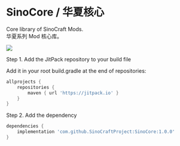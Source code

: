 # SinoCore / 华夏核心
Core library of SinoCraft Mods.  
华夏系列 Mod 核心库。  

[![](https://jitpack.io/v/SinoCraftProject/SinoCore.svg)](https://jitpack.io/#SinoCraftProject/SinoCore)


Step 1. Add the JitPack repository to your build file

Add it in your root build.gradle at the end of repositories:

```groovy
allprojects {
    repositories {
        maven { url 'https://jitpack.io' }
    }
}
```

Step 2. Add the dependency

```groovy
dependencies {
    implementation 'com.github.SinoCraftProject:SinoCore:1.0.0'
}
```
